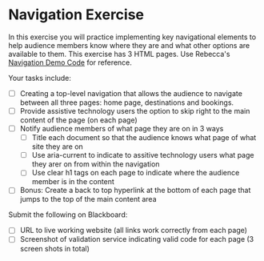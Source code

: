 # Navigation Exercise
In this exercise you will practice implementing key navigational elements to help audience members know where they are and what other options are available to them. This exercise has 3 HTML pages. Use Rebecca's [Navigation Demo Code](https://github.com/cyberthread/basic_HTML_navigation) for reference. 

Your tasks include:
- [ ] Creating a top-level navigation that allows the audience to navigate between all three pages: home page, destinations and bookings.
- [ ] Provide assistive technology users the option to skip right to the main content of the page (on each page)
- [ ] Notify audience members of what page they are on in 3 ways
    - [ ] Title each document so that the audience knows what page of what site they are on
    - [ ] Use aria-current to indicate to assitive technology users what page they arer on from within the navigation
    - [ ] Use clear h1 tags on each page to indicate where the audience member is in the content
- [ ] Bonus: Create a back to top hyperlink at the bottom of each page that jumps to the top of the main content area

Submit the following on Blackboard:
- [ ] URL to live working website (all links work correctly from each page)
- [ ] Screenshot of validation service indicating valid code for each page (3 screen shots in total)
